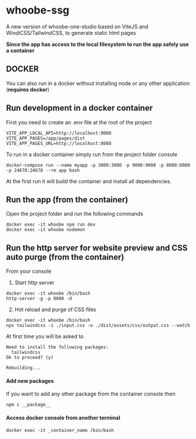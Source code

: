 # whoobe-ssg

A new version of whoobe-one-studio based on ViteJS and WindiCSS/TailwindCSS, to generate static html pages


**Since the app has access to the local filesystem to run the app safely use a container**

## DOCKER

You can also run in a docker without installing node or any other application (**requires docker**)

## Run development in a docker container

First you need to create an .env file at the root of the project

```
VITE_APP_LOCAL_API=http://localhost:9000
VITE_APP_PAGES=/app/pages/dist
VITE_APP_PAGES_URL=http://localhost:8080
```

To run in a docker container simply run from the project folder console

```
docker-compose run --name myapp -p 3000:3000 -p 9000:9000 -p 8080:8080 -p 24678:24678 --rm app bash
```

At the first run it will build the container and install all dependencies.

## Run the app (from the container)

Open the project folder and run the following commands

```
docker exec -it whoobe npm run dev
docker exec -it whoobe nodemon
```

## Run the http server for website preview and CSS auto purge (from the container)

From your console

1. Start http server

```
docker exec -it whoobe /bin/bash
http-server -g -p 8080 -d
```

2. Hot reload and purge of CSS files
```
docker exec -it whoobe /bin/bash
npx tailwindcss -i ./input.css -o ./dist/assets/css/output.css --watch
```

At first time you will be asked to

```
Need to install the following packages:
  tailwindcss
Ok to proceed? (y)

Rebuilding...
```

#### Add new packages 
If you want to add any other package from the container console then

`npm i __package__`


#### Access docker console from another terminal

`docker exec -it _container_name /bin/bash`



